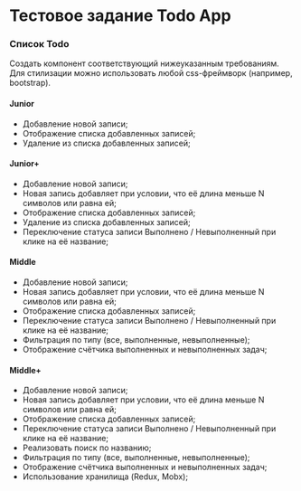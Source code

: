 # Тестовое задание Todo App

### Список Todo

Создать компонент соответствующий нижеуказанным требованиям. Для
стилизации можно использовать любой css-фреймворк (например, bootstrap).

#### Junior

- Добавление новой записи;
- Отображение списка добавленных записей;
- Удаление из списка добавленных записей;

#### Junior+

- Добавление новой записи;
- Новая запись добавляет при условии, что её длина меньше N символов или
  равна ей;
- Отображение списка добавленных записей;
- Удаление из списка добавленных записей;
- Переключение статуса записи Выполнено / Невыполненный при клике на её
  название;

#### Middle

- Добавление новой записи;
- Новая запись добавляет при условии, что её длина меньше N символов или
  равна ей;
- Отображение списка добавленных записей;
- Переключение статуса записи Выполнено / Невыполненный при клике на её
  название;
- Фильтрация по типу (все, выполненные, невыполненные);
- Отображение счётчика выполненных и невыполненных задач;

#### Middle+

- Добавление новой записи;
- Новая запись добавляет при условии, что её длина меньше N символов или
  равна ей;
- Отображение списка добавленных записей;
- Переключение статуса записи Выполнено / Невыполненный при клике на её
  название;
- Реализовать поиск по названию;
- Фильтрация по типу (все, выполненные, невыполненные);
- Отображение счётчика выполненных и невыполненных задач;
- Использование хранилища (Redux, Mobx);
